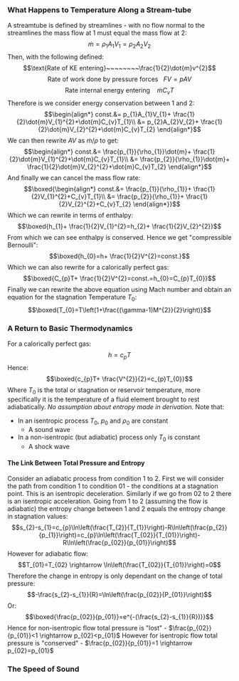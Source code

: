 ### What Happens to Temperature Along a Stream-tube
A streamtube is defined by streamlines - with no flow normal to the streamlines the mass flow at 1 must equal the mass flow at 2:
$$\dot{m}=\rho_{1}A_{1}V_{1}=\rho_{2}A_{2}V_{2}$$
Then, with the following defined:
$$\text{Rate of KE entering}~~~~~~~~\frac{1}{2}\dot{m}v^{2}$$
$$\text{Rate of work done by pressure forces}~~~FV=pAV$$
$$\text{Rate internal energy entering}~~~~\dot{m}C_{v}T$$
Therefore is we consider energy conservation between 1 and 2:
$$\begin{align*}
const.&= p_{1}A_{1}V_{1}+ \frac{1}{2}\dot{m}V_{1}^{2}+\dot{m}C_{v}T_{1}\\
&= p_{2}A_{2}V_{2}+ \frac{1}{2}\dot{m}V_{2}^{2}+\dot{m}C_{v}T_{2}
\end{align*}$$
We can then rewrite $AV$ as $\dot{m}/\rho$ to get:
$$\begin{align*}
const.&= \frac{p_{1}}{\rho_{1}}\dot{m}+ \frac{1}{2}\dot{m}V_{1}^{2}+\dot{m}C_{v}T_{1}\\
&= \frac{p_{2}}{\rho_{1}}\dot{m}+ \frac{1}{2}\dot{m}V_{2}^{2}+\dot{m}C_{v}T_{2}
\end{align*}$$
And finally we can cancel the mass flow rate:
$$\boxed{\begin{align*}
const.&= \frac{p_{1}}{\rho_{1}}+ \frac{1}{2}V_{1}^{2}+C_{v}T_{1}\\
&= \frac{p_{2}}{\rho_{1}}+ \frac{1}{2}V_{2}^{2}+C_{v}T_{2}
\end{align*}}$$
Which we can rewrite in terms of enthalpy:
$$\boxed{h_{1}+ \frac{1}{2}V_{1}^{2}=h_{2}+ \frac{1}{2}V_{2}^{2}}$$
From which we can see enthalpy is conserved.
Hence we get "compressible Bernoulli":
$$\boxed{h_{0}=h+ \frac{1}{2}V^{2}=const.}$$
Which we can also rewrite for a calorically perfect gas:
$$\boxed{C_{p}T+ \frac{1}{2}V^{2}=const.=h_{0}=C_{p}T_{0}}$$
Finally we can rewrite the above equation using Mach number and obtain an equation for the stagnation Temperature $T_{0}$:
$$\boxed{T_{0}=T\left(1+\frac{(\gamma-1)M^{2}}{2}\right)}$$
### A Return to Basic Thermodynamics
For a calorically perfect gas:
$$h=c_{p}T$$
Hence:
$$\boxed{c_{p}T+ \frac{V^{2}}{2}=c_{p}T_{0}}$$
Where $T_{0}$ is the total or stagnation or reservoir temperature, more specifically it is the temperature of a fluid element brought to rest adiabatically.
*No assumption about entropy made in derivation.*
Note that:
- In an isentropic process $T_0$, $p_0$ and $\rho_{0}$ are constant
	- A sound wave
- In a  non-isentropic (but adiabatic) process only $T_0$ is constant
	- A shock wave
#### The Link Between Total Pressure and Entropy
Consider an adiabatic process from condition 1 to 2.
First we will consider the path from condition 1 to condition 01 - the conditions at a stagnation point. This is an isentropic deceleration.
Similarly if we go from 02 to 2 there is an isentropic acceleration.
Going from 1 to 2 (assuming the flow is adiabatic) the entropy change between 1 and 2 equals the entropy change in stagnation values:
$$s_{2}-s_{1}=c_{p}\ln\left(\frac{T_{2}}{T_{1}}\right)-R\ln\left(\frac{p_{2}}{p_{1}}\right)=c_{p}\ln\left(\frac{T_{02}}{T_{01}}\right)-R\ln\left(\frac{p_{02}}{p_{01}}\right)$$
However for adiabatic flow:
$$T_{01}=T_{02} \rightarrow \ln\left(\frac{T_{02}}{T_{01}}\right)=0$$
Therefore the change in entropy is only dependant on the change of total pressure:
$$-\frac{s_{2}-s_{1}}{R}=\ln\left(\frac{p_{02}}{P_{01}}\right)$$
Or:
$$\boxed{\frac{p_{02}}{p_{01}}=e^{-(\frac{s_{2}-s_{1}}{R})}}$$
Hence for non-isentropic flow total pressure is "lost" - $\frac{p_{02}}{p_{01}}<1 \rightarrow p_{02}<p_{01}$
However for isentropic flow total pressure is "conserved" - $\frac{p_{02}}{p_{01}}=1 \rightarrow p_{02}=p_{01}$
### The Speed of Sound
